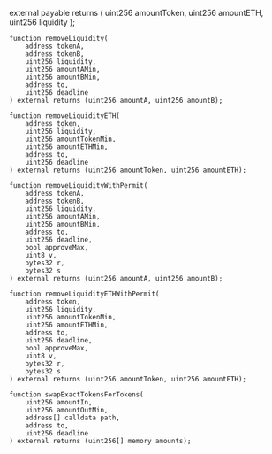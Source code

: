 external
        payable
        returns (
            uint256 amountToken,
            uint256 amountETH,
            uint256 liquidity
        );

    function removeLiquidity(
        address tokenA,
        address tokenB,
        uint256 liquidity,
        uint256 amountAMin,
        uint256 amountBMin,
        address to,
        uint256 deadline
    ) external returns (uint256 amountA, uint256 amountB);

    function removeLiquidityETH(
        address token,
        uint256 liquidity,
        uint256 amountTokenMin,
        uint256 amountETHMin,
        address to,
        uint256 deadline
    ) external returns (uint256 amountToken, uint256 amountETH);

    function removeLiquidityWithPermit(
        address tokenA,
        address tokenB,
        uint256 liquidity,
        uint256 amountAMin,
        uint256 amountBMin,
        address to,
        uint256 deadline,
        bool approveMax,
        uint8 v,
        bytes32 r,
        bytes32 s
    ) external returns (uint256 amountA, uint256 amountB);

    function removeLiquidityETHWithPermit(
        address token,
        uint256 liquidity,
        uint256 amountTokenMin,
        uint256 amountETHMin,
        address to,
        uint256 deadline,
        bool approveMax,
        uint8 v,
        bytes32 r,
        bytes32 s
    ) external returns (uint256 amountToken, uint256 amountETH);

    function swapExactTokensForTokens(
        uint256 amountIn,
        uint256 amountOutMin,
        address[] calldata path,
        address to,
        uint256 deadline
    ) external returns (uint256[] memory amounts);
